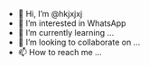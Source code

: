 - 👋 Hi, I’m @hkjxjxj
- 👀 I’m interested in WhatsApp 
- 🌱 I’m currently learning ...
- 💞️ I’m looking to collaborate on ...
- 📫 How to reach me ...

<!---
hkjxjxj/hkjxjxj is a ✨ special ✨ repository because its `README.md` (this file) appears on your GitHub profile.
You can click the Preview link to take a look at your changes.
--->
